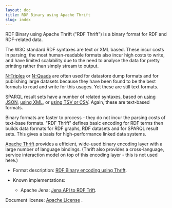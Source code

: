 ```yaml
---
layout: doc
title: RDF Binary using Apache Thrift
slug: index
---
```


RDF Binary using Apache Thrift ("RDF Thrift") is a binary format
for RDF and RDF-related data.

The W3C standard RDF syntaxes are text or XML based.  These incur costs in
parsing; the most human-readable formats also incur high costs to write, and
have limited scalability due to the need to analyse the data for pretty
printing rather than simply stream to output.

[N-Triples](http://www.w3.org/TR/n-triples/) or
[N-Quads](http://www.w3.org/TR/n-quads/) are often used for datastore dump
formats and for publishing large datasets because they have been found to
be the best formats to read and write for this usages.  Yet these are still
text formats.

SPARQL result sets have a number of related syntaxes, based on 
[using JSON](http://www.w3.org/TR/sparql11-results-json/), 
[using XML](http://www.w3.org/TR/rdf-sparql-XMLres/), or
[using TSV or CSV](http://www.w3.org/TR/sparql11-results-csv-tsv/).
Again, these are text-based formats.

Binary formats are faster to process - they do not incur the parsing costs of text-base
formats.  "RDF Thrift" defines basic encoding for RDF terms then builds
data formats for RDF graphs, RDF datasets and for SPARQL result sets.
This gives a basis for high-performance linked data systems.

[Apache Thrift](http://thrift.apache.org/) provides a efficient, 
wide-used binary encoding layer with a large number of language bindings.
(Thrift also provides a cross-language, service interaction model on top of this
encoding layer - this is not used here.)

* Format description: [RDF Binary encoding using Thrift](rdf-binary-thrift.html).

* Known implementations: 
  * Apache Jena: [Jena API to RDF Trift](https://jena.apache.org/documentation/io/rdf-binary.html).

Document license: [Apache License](LICENSE.txt) .
